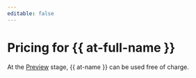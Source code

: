 ```yaml
---
editable: false
---
```


# Pricing for {{ at-full-name }}

At the [Preview](../overview/concepts/launch-stages.md) stage, {{ at-name }} can be used free of charge.
